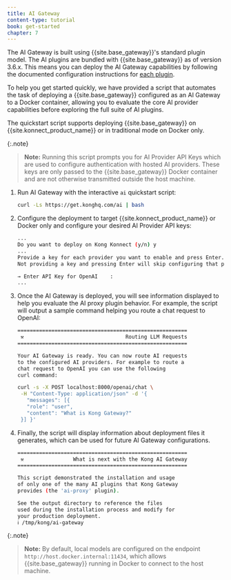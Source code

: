 ```yaml
---
title: AI Gateway
content-type: tutorial
book: get-started
chapter: 7
---
```


The AI Gateway is built using {{site.base_gateway}}'s standard plugin model. The AI plugins are bundled 
with {{site.base_gateway}} as of version 3.6.x. This means you can deploy the AI Gateway
capabilities by following the documented configuration instructions for [each plugin](/hub/?category=ai). 

To help you get started quickly, we have provided a script that automates the task of 
deploying a {{site.base_gateway}} configured as an AI Gateway to a Docker container, 
allowing you to evaluate the core AI provider capabilities before exploring the full suite of AI plugins.

The quickstart script supports deploying {{site.base_gateway}} on {{site.konnect_product_name}} or 
in traditional mode on Docker only.

{:.note}
> **Note:**
> Running this script prompts you for AI Provider API Keys which are used to configure authentication with
> hosted AI providers. These keys are only passed to the {{site.base_gateway}} Docker container and are 
> not otherwise transmitted outside the host machine.

1. Run AI Gateway with the interactive `ai` quickstart script:

    ```sh
    curl -Ls https://get.konghq.com/ai | bash
    ```

2. Configure the deployment to target {{site.konnect_product_name}} or Docker only and configure your
   desired AI Provider API keys:

    ```sh
    ...
    Do you want to deploy on Kong Konnect (y/n) y
    ...
    Provide a key for each provider you want to enable and press Enter.
    Not providing a key and pressing Enter will skip configuring that provider.

    → Enter API Key for OpenAI    :
    ...
    ```

3. Once the AI Gateway is deployed, you will see information displayed to help you evaluate the AI proxy 
plugin behavior. For example, the script will output a sample command helping you route a chat request
to OpenAI:

    ```sh
    =======================================================
     ⚒️                                 Routing LLM Requests
    =======================================================
    
    Your AI Gateway is ready. You can now route AI requests
    to the configured AI providers. For example to route a
    chat request to OpenAI you can use the following
    curl command:
    
    curl -s -X POST localhost:8000/openai/chat \
     -H "Content-Type: application/json" -d '{
       "messages": [{
       "role": "user",
       "content": "What is Kong Gateway?"
     }] }'
    ```

4. Finally, the script will display information about deployment
files it generates, which can be used for future AI Gateway configurations. 

    ```sh
    =======================================================
     ⚒️                What is next with the Kong AI Gateway
    =======================================================
    
    This script demonstrated the installation and usage
    of only one of the many AI plugins that Kong Gateway
    provides (the 'ai-proxy' plugin).
    
    See the output directory to reference the files
    used during the installation process and modify for
    your production deployment.
    ℹ /tmp/kong/ai-gateway
    ```

{:.note}
> **Note:**
> By default, local models are configured on the endpoint `http://host.docker.internal:11434`,
> which allows {{site.base_gateway}} running in Docker to connect to the host machine. 
